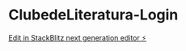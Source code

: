 # ClubedeLiteratura-Login

[Edit in StackBlitz next generation editor ⚡️](https://stackblitz.com/~/github.com/RamonaP88/ClubedeLiteratura-Login)